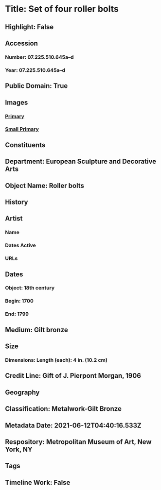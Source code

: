 # Title: Set of four roller bolts
## Highlight: False
## Accession
### Number: 07.225.510.645a–d
### Year: 07.225.510.645a–d
## Public Domain: True
## Images
### [Primary](https://images.metmuseum.org/CRDImages/es/original/5191.jpg)
### [Small Primary](https://images.metmuseum.org/CRDImages/es/web-large/5191.jpg)
## Constituents
## Department: European Sculpture and Decorative Arts
## Object Name: Roller bolts
## History
## Artist
### Name
### Dates Active
### URLs
## Dates
### Object: 18th century
### Begin: 1700
### End: 1799
## Medium: Gilt bronze
## Size
### Dimensions: Length (each): 4 in. (10.2 cm)
## Credit Line: Gift of J. Pierpont Morgan, 1906
## Geography
## Classification: Metalwork-Gilt Bronze
## Metadata Date: 2021-06-12T04:40:16.533Z
## Respository: Metropolitan Museum of Art, New York, NY
## Tags
## Timeline Work: False